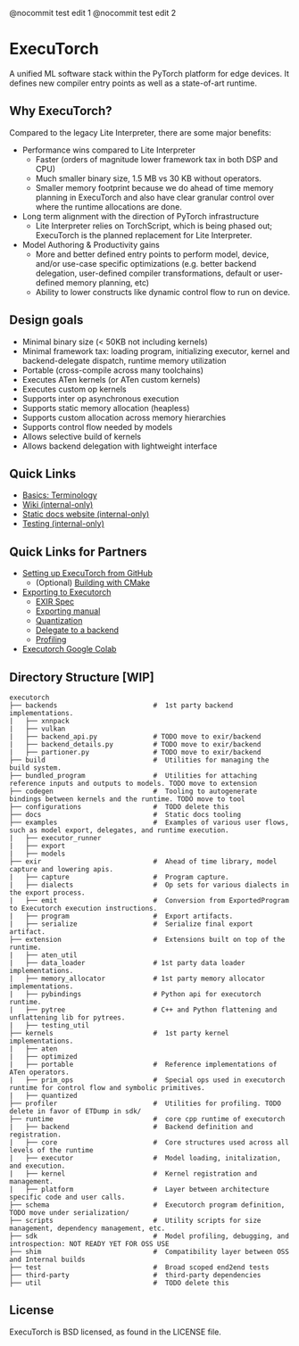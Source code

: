 @nocommit test edit 1
@nocommit test edit 2

# ExecuTorch
A unified ML software stack within the PyTorch platform for edge devices. It defines new compiler entry points as well as a state-of-art runtime.

## Why ExecuTorch?
Compared to the legacy Lite Interpreter, there are some major benefits:
* Performance wins compared to Lite Interpreter
  * Faster (orders of magnitude lower framework tax in both DSP and CPU)
  * Much smaller binary size, 1.5 MB vs 30 KB without operators.
  * Smaller memory footprint because we do ahead of time memory planning in ExecuTorch and also have clear granular control over where the runtime allocations are done.
* Long term alignment with the direction of PyTorch infrastructure
  * Lite Interpreter relies on TorchScript, which is being phased out; ExecuTorch is the planned replacement for Lite Interpreter.
* Model Authoring & Productivity gains
  * More and better defined entry points to perform model, device, and/or use-case specific optimizations (e.g. better backend delegation, user-defined compiler transformations, default or user-defined memory planning, etc)
  * Ability to lower constructs like dynamic control flow to run on device.


## Design goals
* Minimal binary size (< 50KB not including kernels)
* Minimal framework tax: loading program, initializing executor, kernel and
  backend-delegate dispatch, runtime memory utilization
* Portable (cross-compile across many toolchains)
* Executes ATen kernels (or ATen custom kernels)
* Executes custom op kernels
* Supports inter op asynchronous execution
* Supports static memory allocation (heapless)
* Supports custom allocation across memory hierarchies
* Supports control flow needed by models
* Allows selective build of kernels
* Allows backend delegation with lightweight interface

## Quick Links

- [Basics: Terminology](/docs/website/docs/basics/terminology.md)
- [Wiki (internal-only)](https://www.internalfb.com/intern/wiki/PyTorch/Using_PyTorch/Executorch/)
- [Static docs website (internal-only)](https://www.internalfb.com/intern/staticdocs/executorch/)
- [Testing (internal-only)](https://www.internalfb.com/intern/staticdocs/executorch/docs/fb/poc/)

## Quick Links for Partners

- [Setting up ExecuTorch from GitHub](/docs/website/docs/tutorials/00_setting_up_executorch.md)
    - (Optional) [Building with CMake](/docs/website/docs/tutorials/cmake_build_system.md)
- [Exporting to Executorch](/docs/website/docs/tutorials/exporting_to_executorch.md)
    - [EXIR Spec](/docs/website/docs/ir_spec/00_exir.md)
    - [Exporting manual](/docs/website/docs/export/00_export_manual.md)
    - [Quantization](/docs/website/docs/tutorials/quantization_flow.md)
    - [Delegate to a backend](/docs/website/docs/tutorials/backend_delegate.md)
    - [Profiling](/docs/website/docs/tutorials/profiling.md)
- [Executorch Google Colab](https://colab.research.google.com/drive/1m8iU4y7CRVelnnolK3ThS2l2gBo7QnAP#scrollTo=1o2t3LlYJQY5)

## Directory Structure [WIP]

```
executorch
├── backends                        #  1st party backend implementations.
|   ├── xnnpack
|   ├── vulkan
|   ├── backend_api.py              # TODO move to exir/backend
|   ├── backend_details.py          # TODO move to exir/backend
|   ├── partioner.py                # TODO move to exir/backend
├── build                           #  Utilities for managing the build system.
├── bundled_program                 #  Utilities for attaching reference inputs and outputs to models. TODO move to extension
├── codegen                         #  Tooling to autogenerate bindings between kernels and the runtime. TODO move to tool
├── configurations                  #  TODO delete this
├── docs                            #  Static docs tooling
├── examples                        #  Examples of various user flows, such as model export, delegates, and runtime execution.
|   ├── executor_runner
|   ├── export
|   ├── models
├── exir                            #  Ahead of time library, model capture and lowering apis.
|   ├── capture                     #  Program capture.
|   ├── dialects                    #  Op sets for various dialects in the export process.
|   ├── emit                        #  Conversion from ExportedProgram to Executorch execution instructions.
|   ├── program                     #  Export artifacts.
|   ├── serialize                   #  Serialize final export artifact.
├── extension                       #  Extensions built on top of the runtime.
|   ├── aten_util
|   ├── data_loader                 # 1st party data loader implementations.
|   ├── memory_allocator            # 1st party memory allocator implementations.
|   ├── pybindings                  # Python api for executorch runtime.
|   ├── pytree                      # C++ and Python flattening and unflattening lib for pytrees.
|   ├── testing_util
├── kernels                         #  1st party kernel implementations.
|   ├── aten
|   ├── optimized
|   ├── portable                    #  Reference implementations of ATen operators.
|   ├── prim_ops                    #  Special ops used in executorch runtime for control flow and symbolic primitives.
|   ├── quantized
├── profiler                        #  Utilities for profiling. TODO delete in favor of ETDump in sdk/
├── runtime                         #  core cpp runtime of executorch
|   ├── backend                     #  Backend definition and registration.
|   ├── core                        #  Core structures used across all levels of the runtime
|   ├── executor                    #  Model loading, initalization, and execution.
|   ├── kernel                      #  Kernel registration and management.
|   ├── platform                    #  Layer between architecture specific code and user calls.
├── schema                          #  Executorch program definition, TODO move under serialization/
├── scripts                         #  Utility scripts for size management, dependency management, etc.
├── sdk                             #  Model profiling, debugging, and introspection: NOT READY YET FOR OSS USE
├── shim                            #  Compatibility layer between OSS and Internal builds
├── test                            #  Broad scoped end2end tests
├── third-party                     #  third-party dependencies
├── util                            #  TODO delete this
```

## License
ExecuTorch is BSD licensed, as found in the LICENSE file.
